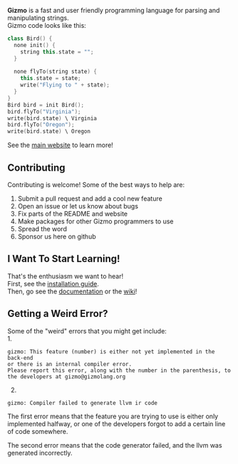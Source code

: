 **Gizmo** is a fast and user friendly programming language for parsing and manipulating strings.  
Gizmo code looks like this:  
```cpp
class Bird() {
  none init() {
    string this.state = "";
  }
  
  none flyTo(string state) {
    this.state = state;
    write("Flying to " + state);
  }
}
Bird bird = init Bird();
bird.flyTo("Virginia");
write(bird.state) \ Virginia
bird.flyTo("Oregon");
write(bird.state) \ Oregon
```

See the [main website](http://www.gizmolang.org) to learn more!

## Contributing
Contributing is welcome! Some of the best ways to help are:

1. Submit a pull request and add a cool new feature
2. Open an issue or let us know about bugs
3. Fix parts of the README and website
4. Make packages for other Gizmo programmers to use
5. Spread the word
6. Sponsor us here on github

## I Want To Start Learning!
That's the enthusiasm we want to hear!  
First, see the [installation guide](http://www.gizmolang.org/install.html).  
Then, go see the [documentation](http//www.gizmolang.org/docs.html) or the [wiki](https://github.com/ELLDER054/gizmo-lang/wiki)!

## Getting a Weird Error?
Some of the "weird" errors that you might get include:  
1.
  ```
  gizmo: This feature (number) is either not yet implemented in the back-end
  or there is an internal compiler error.
  Please report this error, along with the number in the parenthesis, to the developers at gizmo@gizmolang.org
  ```
2.
  ```
  gizmo: Compiler failed to generate llvm ir code
  ```

The first error means that the feature you are trying to use is either only  
implemented halfway, or one of the developers forgot to add a certain line of code somewhere.  
  
The second error means that the code generator failed, and the llvm was generated incorrectly.  
